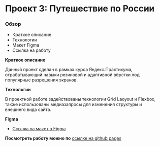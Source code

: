 # Проект 3: Путешествие по России

### Обзор
* Краткое описание
* Технологии
* Макет Figma
* Ссылка на работу

**Краткое описание**
 
Данный проект сделан в рамках курса Яндекс.Практикума, отрабатывающий навыки резиновой и адаптивной вёрстки под популярные разрешения экранов.

**Технологии**

В проектной работе задействованы технологии Grid Laoyout и Flexbox, также использованы медиазапросы для изменения структуры и внешнего вида сайта.

**Figma**

* [Ссылка на макет в Figma](https://www.figma.com/file/OyRWEjU6wBwRe1hapzQoLx/Sprint-3%3A-Russia-%2F-desktop-%2B-mobile?node-id=28503%3A0)

**Посмотреть работу можно по**
[ссылке на github pages](https://viktoria-vankova.github.io/russian-travel/)

